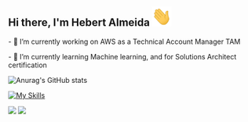 ## Hi there, I'm Hebert Almeida <img src="https://raw.githubusercontent.com/SatYu26/SatYu26/master/Assets/Hi.gif" width="40" height="40"/>

<p>- 🔭 I’m currently working on AWS as a Technical Account Manager TAM</p>
<p>- 🌱 I’m currently learning Machine learning, and for Solutions Architect certification</p>

![Anurag's GitHub stats](https://github-readme-stats.vercel.app/api?username=hebertwla&theme=dark&show_icons=true)


<!-- Link icons https://github.com/tandpfun/skill-icons/blob/main/readme.md-->
[![My Skills](https://skillicons.dev/icons?i=aws,python,linux,nginx,kubernetes&perline=5)](https://skillicons.dev)


<div>
<a href="https://www.youtube.com/hebert_almeida" target="_blank"><img loading="lazy" src="https://img.shields.io/badge/YouTube-FF0000?style=for-the-badge&logo=youtube&logoColor=white" target="_blank"></a>
<a href="https://www.linkedin.com/in/hebertalmeida" target="_blank"><img loading="lazy" src="https://img.shields.io/badge/-LinkedIn-%230077B5?style=for-the-badge&logo=linkedin&logoColor=white" target="_blank"></a>   
</div>


<!-- https://gist.github.com/rxaviers/7360908 -->

